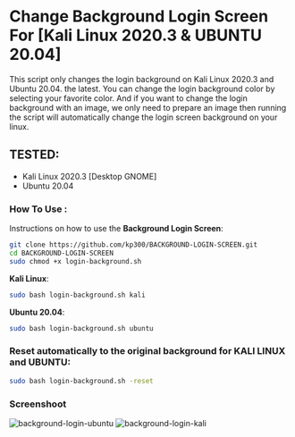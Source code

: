 # Change Background Login Screen For [Kali Linux 2020.3 & UBUNTU 20.04]

This script only changes the login background on Kali Linux 2020.3 and Ubuntu 20.04. the latest.
You can change the login background color by selecting your favorite color. And if you want to change the login background with an image, we only need to prepare an image then running the script will automatically change the login screen background on your linux.

## TESTED:
* Kali Linux 2020.3 [Desktop GNOME]
* Ubuntu 20.04

### How To Use :
Instructions on how to use the **Background Login Screen**:

```bash
git clone https://github.com/kp300/BACKGROUND-LOGIN-SCREEN.git
cd BACKGROUND-LOGIN-SCREEN
sudo chmod +x login-background.sh
```

**Kali Linux**:

```bash
sudo bash login-background.sh kali
```

**Ubuntu 20.04**:

```bash
sudo bash login-background.sh ubuntu
```

### Reset automatically to the original background for **KALI LINUX** and **UBUNTU**:

```bash
sudo bash login-background.sh -reset
```

### Screenshoot
![background-login-ubuntu](https://user-images.githubusercontent.com/58439463/96018458-7dd4e980-0e75-11eb-8d8d-6d33c3b3ebaf.png)
![background-login-kali](https://user-images.githubusercontent.com/58439463/87871917-af592880-c9de-11ea-90dc-01732f456b2d.png)
